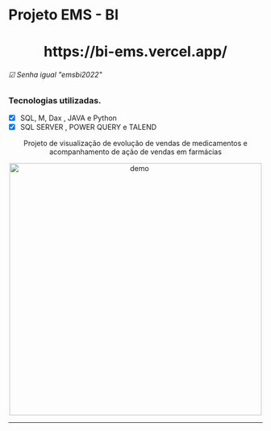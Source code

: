# Projeto EMS - BI
<h1 align="center">
https://bi-ems.vercel.app/
<h6> ☑ Senha igual "emsbi2022"</h6>

</h1>

### Tecnologias utilizadas.
- [x] SQL, M, Dax , JAVA e Python
- [x] SQL SERVER , POWER QUERY e TALEND

<p align="center">Projeto de visualização de evolução de vendas de medicamentos e acompanhamento de ação de vendas em farmácias</p>
<div align="center">
  <img src="https://i.ibb.co/xMwxSCv/init.png" alt="demo" height="500">
</div>
<hr />